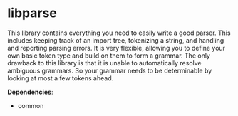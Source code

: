 # libparse

This library contains everything you need to easily write a good parser. This includes
keeping track of an import tree, tokenizing a string, and handling and reporting parsing errors.
It is very flexible, allowing you to define your own basic token type and build on them to form
a grammar. The only drawback to this library is that it is unable to automatically resolve ambiguous
grammars. So your grammar needs to be determinable by looking at most a few tokens ahead.

**Dependencies**:

 - common
